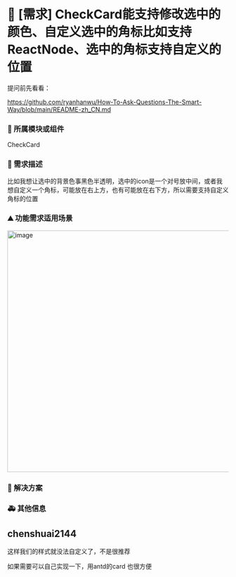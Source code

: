# 👑 [需求] CheckCard能支持修改选中的颜色、自定义选中的角标比如支持ReactNode、选中的角标支持自定义的位置

提问前先看看：

https://github.com/ryanhanwu/How-To-Ask-Questions-The-Smart-Way/blob/main/README-zh_CN.md

### 🔩 所属模块或组件

CheckCard

<!--
如果你的功能需求率属于某个功能模块或者是组件的，请在此处标明，如对`table`组件有功能需求，则注明：率属组件：ProTable
 -->

### 🥰 需求描述

比如我想让选中的背景色事黑色半透明，选中的icon是一个对号放中间，或者我想自定义一个角标，可能放在右上方，也有可能放在右下方，所以需要支持自定义角标的位置

<!--
详细地描述需求，让大家都能理解
-->

### ⛰ 功能需求适用场景

<img width="550" alt="image" src="https://user-images.githubusercontent.com/22407253/209046612-df6e5930-d6e1-402f-8279-3b1d17c5dc63.png">

<!--
请简单描述一下这个新功能通常或可以应用在哪些场景下
-->

### 🧐 解决方案

<!--
如果你有解决方案，在这里清晰地阐述
-->

### 🚑 其他信息

<!--
如截图等其他信息可以贴在这里
-->

## chenshuai2144

这样我们的样式就没法自定义了，不是很推荐

如果需要可以自己实现一下，用antd的card 也很方便
